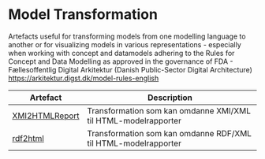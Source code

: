 # Model Transformation
Artefacts useful for transforming models from one modelling language to another or for visualizing models in various representations - especially when working with concept and datamodels adhering to the Rules for Concept and Data Modelling as approved in the governance of FDA - Fællesoffentlig Digital Arkitektur (Danish Public-Sector Digital Architecture) https://arkitektur.digst.dk/model-rules-english


Artefact | Description
------------ | -------------
[XMI2HTMLReport](https://github.com/digst/modeltransformation/tree/master/XMI2HTMLReport)  | Transformation som kan omdanne XMI/XML til HTML-modelrapporter
[rdf2html](https://github.com/digst/modeltransformation/tree/master/rdf2html)  | Transformation som kan omdanne RDF/XML til HTML-modelrapporter
